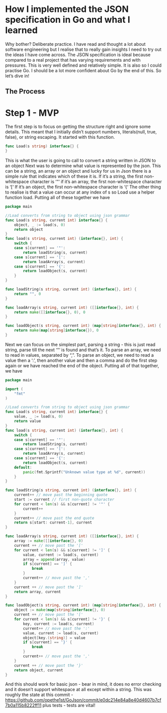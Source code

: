 # How I implemented the JSON specification in Go and what I learned

Why bother?
Deliberate practice. I have read and thought a lot about software engineering but I realise that to really gain insights I need to try out the ideas I have come across. The JSON specification is ideal because compared to a real project that has varying requirements and with pressures. This is very well defined and relatively simple. It is also so I could practise Go. I should be a lot more confident about Go by the end of this. So let’s dive in!

## The Process
# Step 1 - MVP

The first step is to focus on getting the structure right and ignore some details. This meant that I initially didn’t support numbers, literals(null, true, false), or string escaping. It started with this function.
```go
func Load(s string) interface{} {
}
```
This is what the user is going to call to convert a string written in JSON to an object
Next was to determine what value is represented by the json. This can be a string, an array or an object and lucky for us in Json there is a simple rule that indicates which of these it is.
If it’s a string, the first non-whitespace character is ‘“‘
if it’s an array, the first non-whitespace character is ‘[‘
If it’s an object, the first non-whitespace character is ‘{‘
The other thing to realise is that a value can occur at any index of s so Load use a helper function load. Putting all of these together we have
```go
package main

//Load converts from string to object using json grammar
func Load(s string, current int) interface{} {
    object, _ := load(s, 0)
    return object
}
func load(s string, current int) (interface{}, int) {
    switch {
    case s[current] == '"':
        return loadString(s, current)
    case s[current] == '[':
        return loadArray(s, current)
    case s[current] == '{':
        return loadObject(s, current)
    }
}

func loadString(s string, current int) (interface{}, int) {
    return "", 0
}

func loadArray(s string, current int) ([]interface{}, int) {
    return make([]interface{}, 0), 0
}

func loadObject(s string, current int) (map[string]interface{}, int) {
    return make(map[string]interface{}), 0
}
```
Next we can focus on the simplest part, parsing a string - this is just read string, parse till the next ‘“‘ is found and that’s it. To parse an array, we need to read in values, separated by “,”. To parse an object, we need to read a value then a ‘:’, then another value and then a comma and do the first step again or we have reached the end of the object. Putting all of that together, we have
```go
package main

import (
    "fmt"
)

//Load converts from string to object using json grammar
func Load(s string, current int) interface{} {
    value, _ := load(s, 0)
    return value
}
func load(s string, current int) (interface{}, int) {
    switch {
    case s[current] == '"':
        return loadString(s, current)
    case s[current] == '[':
        return loadArray(s, current)
    case s[current] == '{':
        return loadObject(s, current)
    default:
        panic(fmt.Sprintf("Unknown value type at %d", current))
    }
}

func loadString(s string, current int) (interface{}, int) {
    current++ // move past the beginning quote
    start := current // first non-quote character
    for current < len(s) && s[current] != '"' {
        current++
    }
    current++ // move past the end quote
    return s[start: current-1], current
}

func loadArray(s string, current int) ([]interface{}, int) {
    array := make([]interface{}, 0)
    current ++ // move past the '['
    for current < len(s) && s[current] != ']' {
        value, current := load(s, current)
        array = append(array, value)
        if s[current] == ']' {
            break
        }
        current++ // move past the ','
    }
    current ++ // move past the ']'
    return array, current
}

func loadObject(s string, current int) (map[string]interface{}, int) {
    object := make(map[string]interface{}, 0)
    current ++ // move past the '['
    for current < len(s) && s[current] != '}' {
        key, current := load(s, current)
        current++ // move past the ':'
        value, current := load(s, current)
        object[key.(string)] = value
        if s[current] == '}' {
            break
        }
        current++ // move past the ','
    }
    current ++ // move past the '}'
    return object, current
}

```
And this should work for basic json - bear in mind, it does no error checking and it doesn’t support whitespace at all except within a string. This was roughly the state at this commit - https://github.com/opethe1st/GoJson/commit/e0dc214e84a8e40d4607b7cf7b0a115b8222ff11 plus tests - tests are vital!

